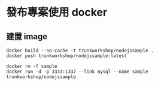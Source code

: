 發布專案使用 docker
===================

建置 image
----------

```
docker build --no-cache -t trunkworkshop/nodejssample .
docker push trunkworkshop/nodejssample:latest

docker rm -f sample
docker run -d -p 3333:1337 --link mysql --name sample trunkworkshop/nodejssample
```
